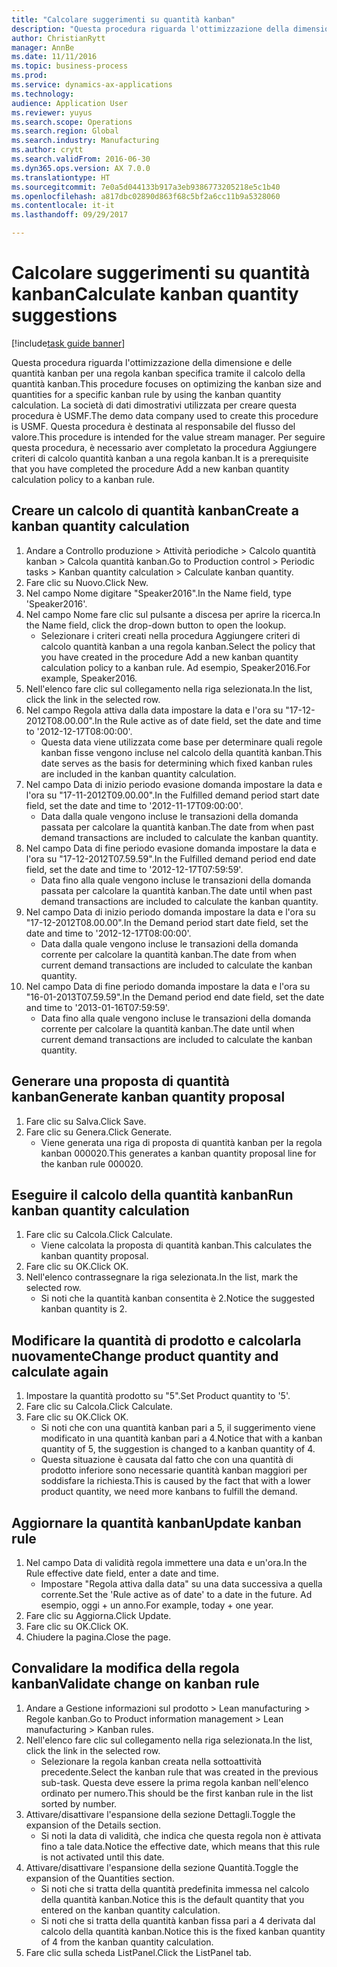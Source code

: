 ```yaml
--- 
title: "Calcolare suggerimenti su quantità kanban"
description: "Questa procedura riguarda l'ottimizzazione della dimensione e delle quantità kanban per una regola kanban specifica tramite il calcolo della quantità kanban."
author: ChristianRytt
manager: AnnBe
ms.date: 11/11/2016
ms.topic: business-process
ms.prod: 
ms.service: dynamics-ax-applications
ms.technology: 
audience: Application User
ms.reviewer: yuyus
ms.search.scope: Operations
ms.search.region: Global
ms.search.industry: Manufacturing
ms.author: crytt
ms.search.validFrom: 2016-06-30
ms.dyn365.ops.version: AX 7.0.0
ms.translationtype: HT
ms.sourcegitcommit: 7e0a5d044133b917a3eb9386773205218e5c1b40
ms.openlocfilehash: a817dbc02890d863f68c5bf2a6cc11b9a5328060
ms.contentlocale: it-it
ms.lasthandoff: 09/29/2017

---
```

# <a name="calculate-kanban-quantity-suggestions"></a><span data-ttu-id="0d944-103">Calcolare suggerimenti su quantità kanban</span><span class="sxs-lookup"><span data-stu-id="0d944-103">Calculate kanban quantity suggestions</span></span>

[!include[task guide banner](../../includes/task-guide-banner.md)]

<span data-ttu-id="0d944-104">Questa procedura riguarda l'ottimizzazione della dimensione e delle quantità kanban per una regola kanban specifica tramite il calcolo della quantità kanban.</span><span class="sxs-lookup"><span data-stu-id="0d944-104">This procedure focuses on optimizing the kanban size and quantities for a specific kanban rule by using the kanban quantity calculation.</span></span> <span data-ttu-id="0d944-105">La società di dati dimostrativi utilizzata per creare questa procedura è USMF.</span><span class="sxs-lookup"><span data-stu-id="0d944-105">The demo data company used to create this procedure is USMF.</span></span> <span data-ttu-id="0d944-106">Questa procedura è destinata al responsabile del flusso del valore.</span><span class="sxs-lookup"><span data-stu-id="0d944-106">This procedure is intended for the value stream manager.</span></span> <span data-ttu-id="0d944-107">Per seguire questa procedura, è necessario aver completato la procedura Aggiungere criteri di calcolo quantità kanban a una regola kanban.</span><span class="sxs-lookup"><span data-stu-id="0d944-107">It is a prerequisite that you have completed the procedure Add a new kanban quantity calculation policy to a kanban rule.</span></span>


## <a name="create-a-kanban-quantity-calculation"></a><span data-ttu-id="0d944-108">Creare un calcolo di quantità kanban</span><span class="sxs-lookup"><span data-stu-id="0d944-108">Create a kanban quantity calculation</span></span>
1. <span data-ttu-id="0d944-109">Andare a Controllo produzione > Attività periodiche > Calcolo quantità kanban > Calcola quantità kanban.</span><span class="sxs-lookup"><span data-stu-id="0d944-109">Go to Production control > Periodic tasks > Kanban quantity calculation > Calculate kanban quantity.</span></span>
2. <span data-ttu-id="0d944-110">Fare clic su Nuovo.</span><span class="sxs-lookup"><span data-stu-id="0d944-110">Click New.</span></span>
3. <span data-ttu-id="0d944-111">Nel campo Nome digitare "Speaker2016".</span><span class="sxs-lookup"><span data-stu-id="0d944-111">In the Name field, type 'Speaker2016'.</span></span>
4. <span data-ttu-id="0d944-112">Nel campo Nome fare clic sul pulsante a discesa per aprire la ricerca.</span><span class="sxs-lookup"><span data-stu-id="0d944-112">In the Name field, click the drop-down button to open the lookup.</span></span>
    * <span data-ttu-id="0d944-113">Selezionare i criteri creati nella procedura Aggiungere criteri di calcolo quantità kanban a una regola kanban.</span><span class="sxs-lookup"><span data-stu-id="0d944-113">Select the policy that you have created in the procedure Add a new kanban quantity calculation policy to a kanban rule.</span></span> <span data-ttu-id="0d944-114">Ad esempio, Speaker2016.</span><span class="sxs-lookup"><span data-stu-id="0d944-114">For example, Speaker2016.</span></span>  
5. <span data-ttu-id="0d944-115">Nell'elenco fare clic sul collegamento nella riga selezionata.</span><span class="sxs-lookup"><span data-stu-id="0d944-115">In the list, click the link in the selected row.</span></span>
6. <span data-ttu-id="0d944-116">Nel campo Regola attiva dalla data impostare la data e l'ora su "17-12-2012T08.00.00".</span><span class="sxs-lookup"><span data-stu-id="0d944-116">In the Rule active as of date field, set the date and time to '2012-12-17T08:00:00'.</span></span>
    * <span data-ttu-id="0d944-117">Questa data viene utilizzata come base per determinare quali regole kanban fisse vengono incluse nel calcolo della quantità kanban.</span><span class="sxs-lookup"><span data-stu-id="0d944-117">This date serves as the basis for determining which fixed kanban rules are included in the kanban quantity calculation.</span></span>  
7. <span data-ttu-id="0d944-118">Nel campo Data di inizio periodo evasione domanda impostare la data e l'ora su "17-11-2012T09.00.00".</span><span class="sxs-lookup"><span data-stu-id="0d944-118">In the Fulfilled demand period start date field, set the date and time to '2012-11-17T09:00:00'.</span></span>
    * <span data-ttu-id="0d944-119">Data dalla quale vengono incluse le transazioni della domanda passata per calcolare la quantità kanban.</span><span class="sxs-lookup"><span data-stu-id="0d944-119">The date from when past demand transactions are included to calculate the kanban quantity.</span></span>  
8. <span data-ttu-id="0d944-120">Nel campo Data di fine periodo evasione domanda impostare la data e l'ora su "17-12-2012T07.59.59".</span><span class="sxs-lookup"><span data-stu-id="0d944-120">In the Fulfilled demand period end date field, set the date and time to '2012-12-17T07:59:59'.</span></span>
    * <span data-ttu-id="0d944-121">Data fino alla quale vengono incluse le transazioni della domanda passata per calcolare la quantità kanban.</span><span class="sxs-lookup"><span data-stu-id="0d944-121">The date until when past demand transactions are included to calculate the kanban quantity.</span></span>  
9. <span data-ttu-id="0d944-122">Nel campo Data di inizio periodo domanda impostare la data e l'ora su "17-12-2012T08.00.00".</span><span class="sxs-lookup"><span data-stu-id="0d944-122">In the Demand period start date field, set the date and time to '2012-12-17T08:00:00'.</span></span>
    * <span data-ttu-id="0d944-123">Data dalla quale vengono incluse le transazioni della domanda corrente per calcolare la quantità kanban.</span><span class="sxs-lookup"><span data-stu-id="0d944-123">The date from when current demand transactions are included to calculate the kanban quantity.</span></span>  
10. <span data-ttu-id="0d944-124">Nel campo Data di fine periodo domanda impostare la data e l'ora su "16-01-2013T07.59.59".</span><span class="sxs-lookup"><span data-stu-id="0d944-124">In the Demand period end date field, set the date and time to '2013-01-16T07:59:59'.</span></span>
    * <span data-ttu-id="0d944-125">Data fino alla quale vengono incluse le transazioni della domanda corrente per calcolare la quantità kanban.</span><span class="sxs-lookup"><span data-stu-id="0d944-125">The date until when current demand transactions are included to calculate the kanban quantity.</span></span>  

## <a name="generate-kanban-quantity-proposal"></a><span data-ttu-id="0d944-126">Generare una proposta di quantità kanban</span><span class="sxs-lookup"><span data-stu-id="0d944-126">Generate kanban quantity proposal</span></span>
1. <span data-ttu-id="0d944-127">Fare clic su Salva.</span><span class="sxs-lookup"><span data-stu-id="0d944-127">Click Save.</span></span>
2. <span data-ttu-id="0d944-128">Fare clic su Genera.</span><span class="sxs-lookup"><span data-stu-id="0d944-128">Click Generate.</span></span>
    * <span data-ttu-id="0d944-129">Viene generata una riga di proposta di quantità kanban per la regola kanban 000020.</span><span class="sxs-lookup"><span data-stu-id="0d944-129">This generates a kanban quantity proposal line for the kanban rule 000020.</span></span>  

## <a name="run-kanban-quantity-calculation"></a><span data-ttu-id="0d944-130">Eseguire il calcolo della quantità kanban</span><span class="sxs-lookup"><span data-stu-id="0d944-130">Run kanban quantity calculation</span></span>
1. <span data-ttu-id="0d944-131">Fare clic su Calcola.</span><span class="sxs-lookup"><span data-stu-id="0d944-131">Click Calculate.</span></span>
    * <span data-ttu-id="0d944-132">Viene calcolata la proposta di quantità kanban.</span><span class="sxs-lookup"><span data-stu-id="0d944-132">This calculates the kanban quantity proposal.</span></span>  
2. <span data-ttu-id="0d944-133">Fare clic su OK.</span><span class="sxs-lookup"><span data-stu-id="0d944-133">Click OK.</span></span>
3. <span data-ttu-id="0d944-134">Nell'elenco contrassegnare la riga selezionata.</span><span class="sxs-lookup"><span data-stu-id="0d944-134">In the list, mark the selected row.</span></span>
    * <span data-ttu-id="0d944-135">Si noti che la quantità kanban consentita è 2.</span><span class="sxs-lookup"><span data-stu-id="0d944-135">Notice the suggested kanban quantity is 2.</span></span>  

## <a name="change-product-quantity-and-calculate-again"></a><span data-ttu-id="0d944-136">Modificare la quantità di prodotto e calcolarla nuovamente</span><span class="sxs-lookup"><span data-stu-id="0d944-136">Change product quantity and calculate again</span></span>
1. <span data-ttu-id="0d944-137">Impostare la quantità prodotto su "5".</span><span class="sxs-lookup"><span data-stu-id="0d944-137">Set Product quantity to '5'.</span></span>
2. <span data-ttu-id="0d944-138">Fare clic su Calcola.</span><span class="sxs-lookup"><span data-stu-id="0d944-138">Click Calculate.</span></span>
3. <span data-ttu-id="0d944-139">Fare clic su OK.</span><span class="sxs-lookup"><span data-stu-id="0d944-139">Click OK.</span></span>
    * <span data-ttu-id="0d944-140">Si noti che con una quantità kanban pari a 5, il suggerimento viene modificato in una quantità kanban pari a 4.</span><span class="sxs-lookup"><span data-stu-id="0d944-140">Notice that with a kanban quantity of 5, the suggestion is changed to a kanban quantity of 4.</span></span>  
    * <span data-ttu-id="0d944-141">Questa situazione è causata dal fatto che con una quantità di prodotto inferiore sono necessarie quantità kanban maggiori per soddisfare la richiesta.</span><span class="sxs-lookup"><span data-stu-id="0d944-141">This is caused by the fact that with a lower product quantity, we need more kanbans to fulfill the demand.</span></span>  

## <a name="update-kanban-rule"></a><span data-ttu-id="0d944-142">Aggiornare la quantità kanban</span><span class="sxs-lookup"><span data-stu-id="0d944-142">Update kanban rule</span></span>
1. <span data-ttu-id="0d944-143">Nel campo Data di validità regola immettere una data e un'ora.</span><span class="sxs-lookup"><span data-stu-id="0d944-143">In the Rule effective date field, enter a date and time.</span></span>
    * <span data-ttu-id="0d944-144">Impostare "Regola attiva dalla data" su una data successiva a quella corrente.</span><span class="sxs-lookup"><span data-stu-id="0d944-144">Set the 'Rule active as of date' to a date in the future.</span></span> <span data-ttu-id="0d944-145">Ad esempio, oggi + un anno.</span><span class="sxs-lookup"><span data-stu-id="0d944-145">For example, today + one year.</span></span>  
2. <span data-ttu-id="0d944-146">Fare clic su Aggiorna.</span><span class="sxs-lookup"><span data-stu-id="0d944-146">Click Update.</span></span>
3. <span data-ttu-id="0d944-147">Fare clic su OK.</span><span class="sxs-lookup"><span data-stu-id="0d944-147">Click OK.</span></span>
4. <span data-ttu-id="0d944-148">Chiudere la pagina.</span><span class="sxs-lookup"><span data-stu-id="0d944-148">Close the page.</span></span>

## <a name="validate-change-on-kanban-rule"></a><span data-ttu-id="0d944-149">Convalidare la modifica della regola kanban</span><span class="sxs-lookup"><span data-stu-id="0d944-149">Validate change on kanban rule</span></span>
1. <span data-ttu-id="0d944-150">Andare a Gestione informazioni sul prodotto > Lean manufacturing > Regole kanban.</span><span class="sxs-lookup"><span data-stu-id="0d944-150">Go to Product information management > Lean manufacturing > Kanban rules.</span></span>
2. <span data-ttu-id="0d944-151">Nell'elenco fare clic sul collegamento nella riga selezionata.</span><span class="sxs-lookup"><span data-stu-id="0d944-151">In the list, click the link in the selected row.</span></span>
    * <span data-ttu-id="0d944-152">Selezionare la regola kanban creata nella sottoattività precedente.</span><span class="sxs-lookup"><span data-stu-id="0d944-152">Select the kanban rule that was created in the previous sub-task.</span></span> <span data-ttu-id="0d944-153">Questa deve essere la prima regola kanban nell'elenco ordinato per numero.</span><span class="sxs-lookup"><span data-stu-id="0d944-153">This should be the first kanban rule in the list sorted by number.</span></span>  
3. <span data-ttu-id="0d944-154">Attivare/disattivare l'espansione della sezione Dettagli.</span><span class="sxs-lookup"><span data-stu-id="0d944-154">Toggle the expansion of the Details section.</span></span>
    * <span data-ttu-id="0d944-155">Si noti la data di validità, che indica che questa regola non è attivata fino a tale data.</span><span class="sxs-lookup"><span data-stu-id="0d944-155">Notice the effective date, which means that this rule is not activated until this date.</span></span>  
4. <span data-ttu-id="0d944-156">Attivare/disattivare l'espansione della sezione Quantità.</span><span class="sxs-lookup"><span data-stu-id="0d944-156">Toggle the expansion of the Quantities section.</span></span>
    * <span data-ttu-id="0d944-157">Si noti che si tratta della quantità predefinita immessa nel calcolo della quantità kanban.</span><span class="sxs-lookup"><span data-stu-id="0d944-157">Notice this is the default quantity that you entered on the kanban quantity calculation.</span></span>  
    * <span data-ttu-id="0d944-158">Si noti che si tratta della quantità kanban fissa pari a 4 derivata dal calcolo della quantità kanban.</span><span class="sxs-lookup"><span data-stu-id="0d944-158">Notice this is the fixed kanban quantity of 4 from the kanban quantity calculation.</span></span>  
5. <span data-ttu-id="0d944-159">Fare clic sulla scheda ListPanel.</span><span class="sxs-lookup"><span data-stu-id="0d944-159">Click the ListPanel tab.</span></span>


